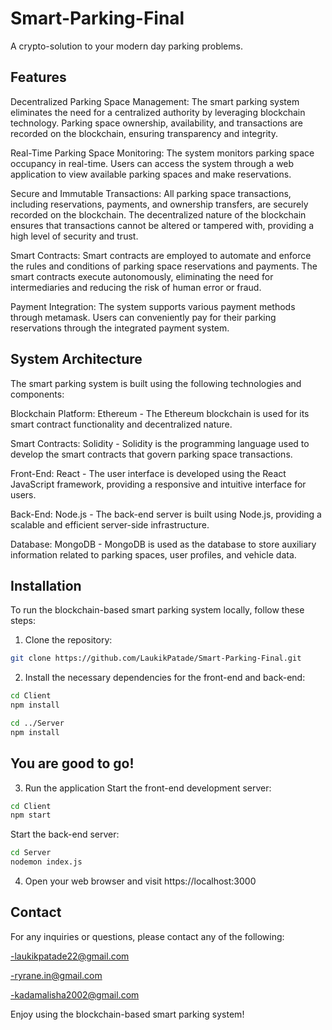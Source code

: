 # Smart-Parking-Final
A crypto-solution to your modern day parking problems.

## Features
Decentralized Parking Space Management: The smart parking system eliminates the need for a centralized authority by leveraging blockchain technology. Parking space ownership, availability, and transactions are recorded on the blockchain, ensuring transparency and integrity.

Real-Time Parking Space Monitoring: The system  monitors parking space occupancy in real-time. Users can access the system through a web application to view available parking spaces and make reservations.

Secure and Immutable Transactions: All parking space transactions, including reservations, payments, and ownership transfers, are securely recorded on the blockchain. The decentralized nature of the blockchain ensures that transactions cannot be altered or tampered with, providing a high level of security and trust.

Smart Contracts: Smart contracts are employed to automate and enforce the rules and conditions of parking space reservations and payments. The smart contracts execute autonomously, eliminating the need for intermediaries and reducing the risk of human error or fraud.

Payment Integration: The system supports various payment methods through metamask. Users can conveniently pay for their parking reservations through the integrated payment system.

## System Architecture
The smart parking system is built using the following technologies and components:

Blockchain Platform: Ethereum - The Ethereum blockchain is used for its smart contract functionality and decentralized nature.

Smart Contracts: Solidity - Solidity is the programming language used to develop the smart contracts that govern parking space transactions.

Front-End: React - The user interface is developed using the React JavaScript framework, providing a responsive and intuitive interface for users.

Back-End: Node.js - The back-end server is built using Node.js, providing a scalable and efficient server-side infrastructure.

Database: MongoDB - MongoDB is used as the database to store auxiliary information related to parking spaces, user profiles, and vehicle data.

## Installation


To run the blockchain-based smart parking system locally, follow these steps:

1. Clone the repository:

```bash
git clone https://github.com/LaukikPatade/Smart-Parking-Final.git
```

2. Install the necessary dependencies for the front-end and back-end:

```bash
cd Client
npm install

cd ../Server
npm install
```

## You are good to go!

3. Run the application
Start the front-end development server:

```bash
cd Client
npm start
```

Start the back-end server:
```bash
cd Server
nodemon index.js
```

4. Open your web browser and visit https://localhost:3000

## Contact
For any inquiries or questions, please contact any of the following:

-laukikpatade22@gmail.com

-ryrane.in@gmail.com

-kadamalisha2002@gmail.com

Enjoy using the blockchain-based smart parking system!













